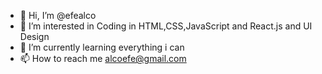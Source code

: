 - 👋 Hi, I’m @efealco
- 👀 I’m interested in Coding in HTML,CSS,JavaScript and React.js and UI Design
- 🌱 I’m currently learning everything i can
- 📫 How to reach me alcoefe@gmail.com

<!---
efealco/efealco is a ✨ special ✨ repository because its `README.md` (this file) appears on your GitHub profile.
You can click the Preview link to take a look at your changes.
--->
